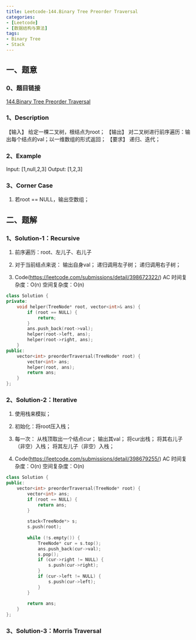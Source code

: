 ```yaml
---
title: Leetcode-144.Binary Tree Preorder Traversal
categories: 
- [Leetcode]
- [数据结构与算法]
tags: 
- Binary Tree
- Stack
---
```


## 一、题意

### 0、题目链接
[144.Binary Tree Preorder Traversal](https://leetcode.com/problems/binary-tree-preorder-traversal/)

### 1、Description
【输入】
给定一棵二叉树，根结点为root；
【输出】
对二叉树进行前序遍历：输出每个结点的val；以一维数组的形式返回；
【要求】
递归、迭代；

### 2、Example
Input: [1,null,2,3]
Output: [1,2,3]

<!-- more -->

### 3、Corner Case
1. 若root == NULL，输出空数组；

## 二、题解

### 1、Solution-1：Recursive
1. 前序遍历：root、左儿子、右儿子

2. 对于当前结点来说：
输出自身val；
递归调用左子树；
递归调用右子树；

3. Code(https://leetcode.com/submissions/detail/398672322/)
AC
时间复杂度：O(n)
空间复杂度：O(n)
```C++
class Solution {
private:
    void helper(TreeNode* root, vector<int>& ans) {
        if (root == NULL) {
            return;
        }
        ans.push_back(root->val);
        helper(root->left, ans);
        helper(root->right, ans);
    }
public:
    vector<int> preorderTraversal(TreeNode* root) {
        vector<int> ans;
        helper(root, ans);
        return ans;
    }
};
```

### 2、Solution-2：Iterative
1. 使用栈来模拟；

2. 初始化：将root压入栈；

3. 每一次：
从栈顶取出一个结点cur；
输出其val；
将cur出栈；
将其右儿子（非空）入栈；
将其左儿子（非空）入栈；

4. Code(https://leetcode.com/submissions/detail/398679255/)
AC
时间复杂度：O(n)
空间复杂度：O(n)
```C++
class Solution {
public:
    vector<int> preorderTraversal(TreeNode* root) {
        vector<int> ans;
        if (root == NULL) {
            return ans;
        }
        
        stack<TreeNode*> s;
        s.push(root);
        
        while (!s.empty()) {
            TreeNode* cur = s.top();
            ans.push_back(cur->val);
            s.pop();
            if (cur->right != NULL) {
                s.push(cur->right);
            }
            if (cur->left != NULL) {
                s.push(cur->left);
            }
        }
        
        return ans;
    }
};
```

### 3、Solution-3：Morris Traversal